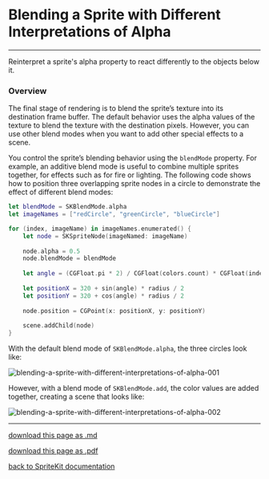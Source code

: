# Blending a Sprite with Different Interpretations of Alpha

--------------------

Reinterpret a sprite's alpha property to react differently to the objects below it.

### Overview

The final stage of rendering is to blend the sprite’s texture into its destination frame buffer. The default behavior uses the alpha values of the texture to blend the texture with the destination pixels. However, you can use other blend modes when you want to add other special effects to a scene.

You control the sprite’s blending behavior using the `blendMode` property. For example, an additive blend mode is useful to combine multiple sprites together, for effects such as for fire or lighting. The following code shows how to position three overlapping sprite nodes in a circle to demonstrate the effect of different blend modes:

```swift
let blendMode = SKBlendMode.alpha
let imageNames = ["redCircle", "greenCircle", "blueCircle"]

for (index, imageName) in imageNames.enumerated() {
    let node = SKSpriteNode(imageNamed: imageName)
    
    node.alpha = 0.5
    node.blendMode = blendMode
    
    let angle = (CGFloat.pi * 2) / CGFloat(colors.count) * CGFloat(index)
    
    let positionX = 320 + sin(angle) * radius / 2
    let positionY = 320 + cos(angle) * radius / 2
    
    node.position = CGPoint(x: positionX, y: positionY)
    
    scene.addChild(node)
}
```

With the default blend mode of `SKBlendMode.alpha`, the three circles look like:

![blending-a-sprite-with-different-interpretations-of-alpha-001](/images/029-skspritenode-blending-a-sprite-with-different-interpretations-of-alpha-001.png)

However, with a blend mode of `SKBlendMode.add`, the color values are added together, creating a scene that looks like:

![blending-a-sprite-with-different-interpretations-of-alpha-002](/images/029-skspritenode-blending-a-sprite-with-different-interpretations-of-alpha-002.png)

----------------------------

[download this page as .md](https://raw.githubusercontent.com/retrokid/retrokid.github.io/master/tech_notes/spritekit_documentation/029-skspritenode-blending-a-sprite-with-different-interpretations-of-alpha.md)

[download this page as .pdf](https://github.com/retrokid/retrokid.github.io/raw/master/tech_notes/spritekit_documentation/029-skspritenode-blending-a-sprite-with-different-interpretations-of-alpha.pdf)

[back to SpriteKit documentation](./spritekit-documentation)
